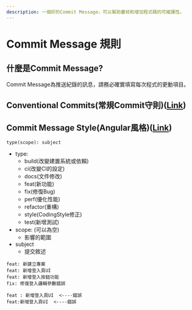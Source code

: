 ```yaml
---
description: 一個好的Commit Message，可以幫助審核和增加程式碼的可維護性。
---
```


# Commit Message 規則

## 什麼是Commit Message?

Commit Message為推送紀錄的訊息，請務必確實填寫每次程式的更動項目。

## Conventional Commits\(常規Commit守則\)\([Link](https://www.conventionalcommits.org/en/v1.0.0/)\) <a id="conventional-commits-100"></a>

## Commit Message Style\(Angular風格\)\([Link](https://github.com/angular/angular/blob/22b96b9/CONTRIBUTING.md#-commit-message-guidelines)\)

```text
type(scope): subject
```

* type:
  * build\(改變建置系統或依賴\)
  * ci\(改變CI的設定\)
  * docs\(文件修改\)
  * feat\(新功能\)
  * fix\(修復Bug\)
  * perf\(優化性能\)
  * refactor\(重構\)
  * style\(CodingStyle修正\)
  * test\(新增測試\)
* scope: \(可以為空\)
  * 影響的範圍
* subject
  * 提交敘述

```text
feat: 新建立專案
feat: 新增登入頁UI
feat: 新增登入按鈕功能
fix: 修復登入邏輯參數錯誤

feat : 新增登入頁UI  <----錯誤
feat:新增登入頁UI  <----錯誤
```

